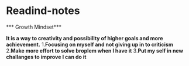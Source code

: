 # Readind-notes
*** Growth Mindset***

**It is a way to creativity and possibillty of higher goals and more achievement.**
1.**Focusing on myself and not giving up in to criticism**
2.**Make more effort to solve broplem when I have it**
3.**Put my self in new challanges to improve I can do it**


